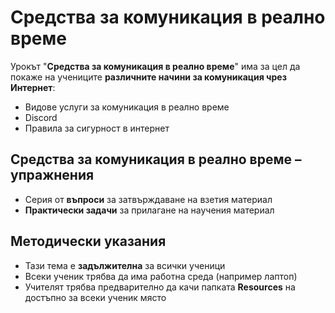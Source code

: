 # Средства за комуникация в реално време 

Урокът "**Средства за комуникация в реално време**" има за цел да покаже на учениците **различните начини за комуникация чрез Интернет**:
 - Видове услуги за комуникация в реално време
 - Discord
 - Правила за сигурност в интернет

## Средства за комуникация в реално време – упражнения
  - Серия от **въпроси** за затвърждаване на взетия материал
  - **Практически задачи** за прилагане на научения материал

## Методически указания
  - Тази тема е **задължителна** за всички ученици
  - Всеки ученик трябва да има работна среда (например лаптоп)
  - Учителят трябва предварително да качи папката **Resources** на достъпно за всеки ученик място
